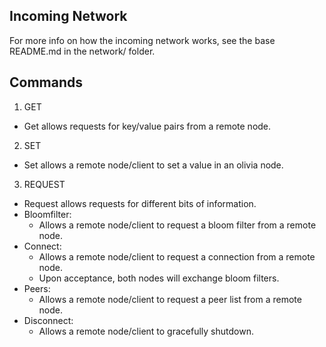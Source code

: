 ## Incoming Network

For more info on how the incoming network works, see the base README.md
in the network/ folder.

## Commands

1. GET
  - Get allows requests for key/value pairs from a remote node.
2. SET
  - Set allows a remote node/client to set a value in an olivia node.
3. REQUEST
  - Request allows requests for different bits of information.
  - Bloomfilter:
    - Allows a remote node/client to request a bloom filter from a remote node.
  - Connect:
    - Allows a remote node/client to request a connection from a remote node.
    - Upon acceptance, both nodes will exchange bloom filters.
  - Peers:
    - Allows a remote node/client to request a peer list from a remote node.
  - Disconnect:
    - Allows a remote node/client to gracefully shutdown.

